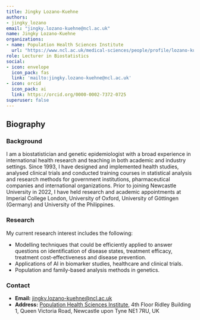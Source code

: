 ```yaml
---
title: Jingky Lozano-Kuehne
authors:
- jingky_lozano
email: "jingky.lozano-kuehne@ncl.ac.uk"
name: Jingky Lozano-Kuehne
organizations:
- name: Population Health Sciences Institute
  url: "https://www.ncl.ac.uk/medical-sciences/people/profile/lozano-kuehne-j.html"
role: Lecturer in Biostatistics
social:
- icon: envelope
  icon_pack: fas
  link: 'mailto:jingky.lozano-kuehne@ncl.ac.uk'
- icon: orcid
  icon_pack: ai
  link: https://orcid.org/0000-0002-7372-0725
superuser: false
---
```


## Biography
### Background

I am a biostatistician and genetic epidemiologist with a broad experience in international health research and teaching in both academic and industry settings. Since 1993, I have designed and implemented health studies, analysed clinical trials and conducted training courses in statistical analysis and research methods for government institutions, pharmaceutical companies and international organizations.  Prior to joining Newcastle University in 2022, I have held research and academic appointments at Imperial College London, University of Oxford, University of Göttingen (Germany) and University of the Philippines. 

### Research 

My current research interest includes the following:
-	Modelling techniques that could be efficiently applied to answer questions on identification of disease states, treatment efficacy, treatment cost-effectiveness and disease prevention.
-	Applications of AI in biomarker studies, healthcare and clinical trials.
-	Population and family-based analysis methods in genetics.


### Contact

- __Email:__ [jingky.lozano-kuehne@ncl.ac.uk](mailto:jingky.lozano-kuehne@ncl.ac.uk)
- __Address:__ [Population Health Sciences Institute](https://www.ncl.ac.uk/medical-sciences/research/institutes/population-health/), 4th Floor Ridley Building 1, Queen Victoria Road, Newcastle upon Tyne NE1 7RU, UK


